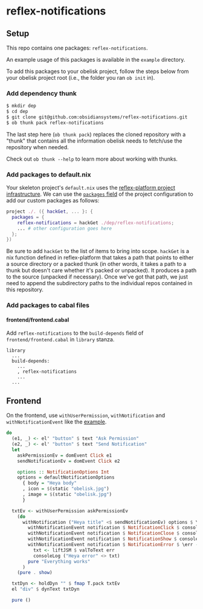 # reflex-notifications

## Setup
This repo contains one packages: `reflex-notifications`.

An example usage of this packages is available in the `example` directory.

To add this packages to your obelisk project, follow the steps below from your obelisk project root (i.e., the folder you ran `ob init` in).

### Add dependency thunk
```bash
$ mkdir dep
$ cd dep
$ git clone git@github.com:obsidiansystems/reflex-notifications.git
$ ob thunk pack reflex-notifications
```

The last step here (`ob thunk pack`) replaces the cloned repository with a "thunk" that contains all the information obelisk needs to fetch/use the repository when needed.

Check out `ob thunk --help` to learn more about working with thunks.

### Add packages to default.nix

Your skeleton project's `default.nix` uses the [reflex-platform project infrastructure](https://github.com/reflex-frp/reflex-platform/blob/develop/project/default.nix). We can use the [`packages` field](https://github.com/reflex-frp/reflex-platform/blob/develop/project/default.nix#L53-L58) of the project configuration to add our custom packages as follows:

```nix
project ./. ({ hackGet, ... }: {
  packages = {
    reflex-notifications = hackGet ./dep/reflex-notifications;
    ... # other configuration goes here
  };
})
```

Be sure to add `hackGet` to the list of items to bring into scope. `hackGet` is a nix function defined in reflex-platform that takes a path that points to either a source directory or a packed thunk (in other words, it takes a path to a thunk but doesn't care whether it's packed or unpacked). It produces a path to the source (unpacked if necessary). Once we've got that path, we just need to append the subdirectory paths to the individual repos contained in this repository.

### Add packages to cabal files

#### frontend/frontend.cabal
Add `reflex-notifications` to the `build-depends` field of `frontend/frontend.cabal` in `library` stanza.
```cabal
library
  ...
  build-depends: 
    ...
    , reflex-notifications
    ...
  ...
```

## Frontend
On the frontend, use `withUserPermission`, `withNotification` and `withNotificationEvent` like the [example](https://github.com/obsidiansystems/reflex-notifications/blob/main/example/frontend/src/Frontend.hs#L51).
```haskell
do
  (e1, _) <- el' "button" $ text "Ask Permission"
  (e2, _) <- el' "button" $ text "Send Notification"
  let
    askPermissionEv = domEvent Click e1
    sendNotificationEv = domEvent Click e2

    options :: NotificationOptions Int
    options = defaultNotificationOptions
      { body = "Heya body"
      , icon = $(static "obelisk.jpg")
      , image = $(static "obelisk.jpg")
      }

  txtEv <- withUserPermission askPermissionEv
    (do
      withNotification ("Heya title" <$ sendNotificationEv) options $ \notification -> do
        withNotificationEvent notification $ NotificationClick $ consoleLog (s "Heya click")
        withNotificationEvent notification $ NotificationClose $ consoleLog (s "Heya close")
        withNotificationEvent notification $ NotificationShow $ consoleLog (s "Heya show")
        withNotificationEvent notification $ NotificationError $ \err -> do
          txt <- liftJSM $ valToText err
          consoleLog ("Heya error" <> txt)
        pure "Everything works"
      )
    (pure . show)

  txtDyn <- holdDyn "" $ fmap T.pack txtEv
  el "div" $ dynText txtDyn

  pure ()
```
